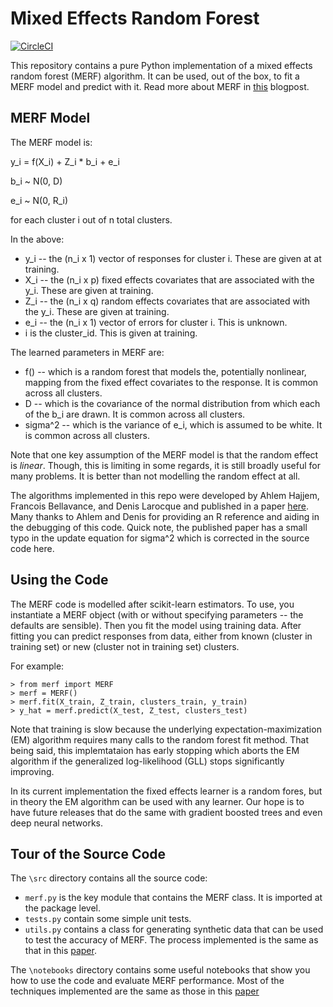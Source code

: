 # Mixed Effects Random Forest

[![CircleCI](https://circleci.com/gh/manifoldai/merf.svg?style=svg)](https://circleci.com/gh/manifoldai/merf)

This repository contains a pure Python implementation of a mixed effects random forest (MERF) algorithm. It can be used, out of the box, to fit a MERF model and predict with it.
Read more about MERF in [this](https://towardsdatascience.com/mixed-effects-random-forests-6ecbb85cb177) blogpost. 

## MERF Model

The MERF model is:

y_i = f(X_i) + Z_i * b_i + e_i

b_i ~ N(0, D)

e_i ~ N(0, R_i)

for each cluster i out of n total clusters.

In the above:

* y_i -- the (n_i x 1) vector of responses for cluster i. These are given at at training.
* X_i -- the (n_i x p) fixed effects covariates that are associated with the y_i. These are given at training.
* Z_i -- the (n_i x q) random effects covariates that are associated with the y_i. These are given at training.
* e_i -- the (n_i x 1) vector of errors for cluster i. This is unknown.
* i is the cluster_id. This is given at training.

The learned parameters in MERF are:
* f() -- which is a random forest that models the, potentially nonlinear, mapping from the fixed effect covariates to the response. It is common across all clusters.
* D -- which is the covariance of the normal distribution from which each of the b_i are drawn. It is common across all clusters.
* sigma^2 -- which is the variance of e_i, which is assumed to be white.  It is common across all clusters.

Note that one key assumption of the MERF model is that the random effect is *linear*.  Though, this is limiting in some regards, it is still broadly useful for many problems. It is better than not modelling the random effect at all.

The algorithms implemented in this repo were developed by Ahlem Hajjem, Francois Bellavance, and Denis Larocque and published in a paper [here](http://www.tandfonline.com/doi/abs/10.1080/00949655.2012.741599).  Many thanks to Ahlem and Denis for providing an R reference and aiding in the debugging of this code. Quick note, the published paper has a small typo in the update equation for sigma^2 which is corrected in the source code here.

## Using the Code

The MERF code is modelled after scikit-learn estimators.  To use, you instantiate a MERF object (with or without specifying parameters -- the defaults are sensible). Then you fit the model using training data. After fitting you can predict responses from data, either from known (cluster in training set) or new (cluster not in training set) clusters.

For example:

```
> from merf import MERF
> merf = MERF()
> merf.fit(X_train, Z_train, clusters_train, y_train)
> y_hat = merf.predict(X_test, Z_test, clusters_test)
```

Note that training is slow because the underlying expectation-maximization (EM) algorithm requires many calls to the random forest fit method. That being said, this implemtataion has early stopping which aborts the EM algorithm if the generalized log-likelihood (GLL) stops significantly improving.

In its current implementation the fixed effects learner is a random fores, but in theory the EM algorithm can be used with any learner. Our hope is to have future releases that do the same with gradient boosted trees and even deep neural networks.

## Tour of the Source Code

The `\src` directory contains all the source code:

* `merf.py` is the key module that contains the MERF class. It is imported at the package level.
* `tests.py` contain some simple unit tests.
* `utils.py` contains a class for generating synthetic data that can be used to test the accuracy of MERF.  The process implemented is the same as that in this [paper](http://www.tandfonline.com/doi/abs/10.1080/00949655.2012.741599).

The `\notebooks` directory contains some useful notebooks that show you how to use the code and evaluate MERF performance.  Most of the techniques implemented are the same as those in this [paper](http://www.tandfonline.com/doi/abs/10.1080/00949655.2012.741599)
